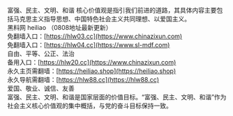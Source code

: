 富强、‌民主、‌文明、‌和谐 核心价值观是指引我们前进的道路，其具体内容主要包括马克思主义指导思想、中国特色社会主义共同理想、以爱国主义。
<br>
黑料网 heiliao （0808地址最新更新）
<br>
免翻墙入口：[https://hlw03.cc](https://www.chinazixun.com)
<br>
免翻墙入口：[https://hlw04.cc](https://www.sl-mdf.com)
<br>
自由、‌平等、‌公正、‌法治
<br>
备用入口：[https://hlw20.cc](https://www.chinazixun.com)
<br>
永久主页需翻墙：[https://heiliao.shop](https://heiliao.shop)
<br>
永久导航需翻墙：[https://hlw88.cc](https://hlw88.cc)
<br>
爱国、‌敬业、‌诚信、‌友善
<br>
富强、民主、文明、和谐是国家层面的价值目标。“富强、民主、文明、和谐”作为社会主义核心价值观的集中概括，与党的奋斗目标保持一致。
